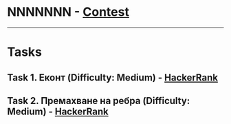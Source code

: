 # NNNNNNN - [Contest](<https://www.hackerrank.com/contests/test6sda-renfuvidbviw/challenges>)

---

# Tasks

## Task 1. Еконт (Difficulty: Medium) - [HackerRank](<https://www.hackerrank.com/contests/test6sda-renfuvidbviw/challenges/challenge-2326>)

## Task 2. Премахване на ребра (Difficulty: Medium) - [HackerRank](<https://www.hackerrank.com/contests/test6sda-renfuvidbviw/challenges/challenge-1761>)

